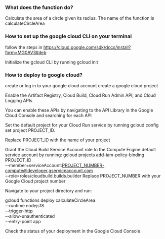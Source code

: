 ### What does the function do?

Calculate the area of a circle given its radius. The name of the function is calculateCircleArea

### How to set up the google cloud CLI on your terminal

follow the steps in https://cloud.google.com/sdk/docs/install?form=MG0AV3#deb

Initialize the gcloud CLI by running gcloud init

### How to deploy to google cloud?

create or log in to your google cloud account
create a google cloud project

Enable the Artifact Registry, Cloud Build, Cloud Run Admin API, and Cloud Logging APIs.

You can enable these APIs by navigating to the API Library in the Google Cloud Console and searching for each API

Set the default project for your Cloud Run service by running gcloud config set project PROJECT_ID.

Replace PROJECT_ID with the name of your project

Grant the Cloud Build Service Account role to the Compute Engine default service account by running:
gcloud projects add-iam-policy-binding PROJECT_ID \
 --member=serviceAccount:PROJECT_NUMBER-compute@developer.gserviceaccount.com \
 --role=roles/cloudbuild.builds.builder
Replace PROJECT_NUMBER with your Google Cloud project number

Navigate to your project directory and run:

gcloud functions deploy calculateCircleArea \
 --runtime nodejs18 \
 --trigger-http \
 --allow-unauthenticated \
 --entry-point app

Check the status of your deployment in the Google Cloud Console
